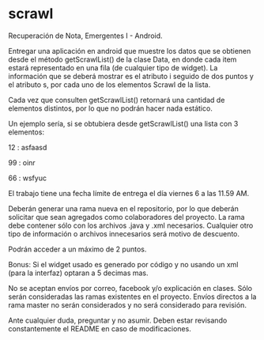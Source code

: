 scrawl
======

Recuperación de Nota, Emergentes I - Android.


Entregar una aplicación en android que muestre los datos que se obtienen desde el método getScrawlList() de la clase Data, en donde cada item estará representado en una fila (de cualquier tipo de widget). La información que se deberá mostrar es el atributo i seguido de dos puntos y el atributo s, por cada uno de los elementos Scrawl de la lista.

Cada vez que consulten getScrawlList() retornará una cantidad de elementos distintos, por lo que no podrán hacer nada estático.

Un ejemplo sería, si se obtubiera desde getScrawlList() una lista con 3 elementos:

12 : asfaasd

99 : oinr

66 : wsfyuc  


El trabajo tiene una fecha límite de entrega el día viernes 6 a las 11.59 AM.

Deberán generar una rama nueva en el repositorio, por lo que deberán solicitar que sean agregados como colaboradores del proyecto. La rama debe contener sólo con los archivos .java y .xml necesarios. Cualquier otro tipo de información o archivos innecesarios será motivo de descuento.

Podrán acceder a un máximo de 2 puntos.

Bonus: Si el widget usado es generado por código y no usando un xml (para la interfaz) optaran a 5 decimas mas.

No se aceptan envíos por correo, facebook y/o explicación en clases. Sólo serán consideradas las ramas existentes en el proyecto. Envíos directos a la rama master no serán considerados y no será considerado para revisión.

Ante cualquier duda, preguntar y no asumir. Deben estar revisando constantemente el README en caso de modificaciones.

